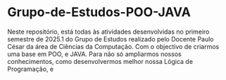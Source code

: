 # Grupo-de-Estudos-POO-JAVA
Neste repositório, está todas às atividades desenvolvidas no primeiro semestre de 2025.1 do Grupo de Estudos realizado pelo Docente Paulo César da área de Ciências da Computação. Com o objectivo de criarmos uma base em POO, e JAVA.  Para não só ampliarmos nossos conhecimentos, como desenvolvermos melhor nossa Lógica de Programação, e 
